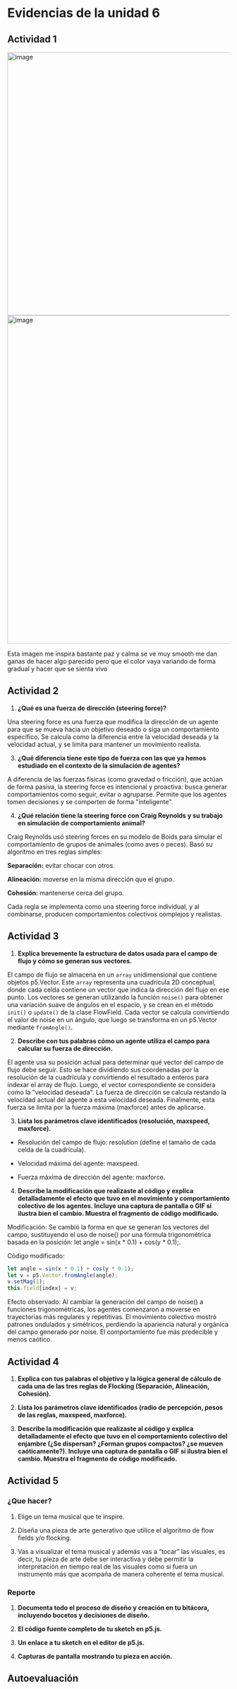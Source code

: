 # Evidencias de la unidad 6


## Actividad 1

<img width="747" height="595" alt="image" src="https://github.com/user-attachments/assets/45f576f0-b6f3-4874-b443-c86b5757a581" />
<img width="752" height="743" alt="image" src="https://github.com/user-attachments/assets/c03e2902-57be-4e48-bf6d-80e7693d81e5" />

Esta imagen me inspira bastante paz y calma se ve muy smooth me dan ganas de hacer algo parecido pero que el color vaya variando de forma gradual y hacer que se sienta vivo


## Actividad 2

1. **¿Qué es una fuerza de dirección (steering force)?**

Una steering force es una fuerza que modifica la dirección de un agente para que se mueva hacia un objetivo deseado o siga un comportamiento específico. Se calcula como la diferencia entre la velocidad deseada y la velocidad actual, y se limita para mantener un movimiento realista.

3. **¿Qué diferencia tiene este tipo de fuerza con las que ya hemos estudiado en el contexto de la simulación de agentes?**

A diferencia de las fuerzas físicas (como gravedad o fricción), que actúan de forma pasiva, la steering force es intencional y proactiva: busca generar comportamientos como seguir, evitar o agruparse. Permite que los agentes tomen decisiones y se comporten de forma "inteligente".

4. **¿Qué relación tiene la steering force con Craig Reynolds y su trabajo en simulación de comportamiento animal?**

Craig Reynolds usó steering forces en su modelo de Boids para simular el comportamiento de grupos de animales (como aves o peces). Basó su algoritmo en tres reglas simples:

**Separación:** evitar chocar con otros.

**Alineación:** moverse en la misma dirección que el grupo.

**Cohesión:** mantenerse cerca del grupo.

Cada regla se implementa como una steering force individual, y al combinarse, producen comportamientos colectivos complejos y realistas.

## Actividad 3

1. **Explica brevemente la estructura de datos usada para el campo de flujo y cómo se generan sus vectores.**

El campo de flujo se almacena en un ```array``` unidimensional que contiene objetos p5.Vector. Este ```array``` representa una cuadrícula 2D conceptual, donde cada celda contiene un vector que indica la dirección del flujo en ese punto. Los vectores se generan utilizando la función ```noise()``` para obtener una variación suave de ángulos en el espacio, y se crean en el método ```init()``` o ```update()``` de la clase FlowField. Cada vector se calcula convirtiendo el valor de noise en un ángulo, que luego se transforma en un p5.Vector mediante ```fromAngle()```.

2. **Describe con tus palabras cómo un agente utiliza el campo para calcular su fuerza de dirección.**

El agente usa su posición actual para determinar qué vector del campo de flujo debe seguir. Esto se hace dividiendo sus coordenadas por la resolución de la cuadrícula y convirtiendo el resultado a enteros para indexar el array de flujo. Luego, el vector correspondiente se considera como la "velocidad deseada". La fuerza de dirección se calcula restando la velocidad actual del agente a esta velocidad deseada. Finalmente, esta fuerza se limita por la fuerza máxima (maxforce) antes de aplicarse.

3. **Lista los parámetros clave identificados (resolución, maxspeed, maxforce).**

- Resolución del campo de flujo: resolution (define el tamaño de cada celda de la cuadrícula).

- Velocidad máxima del agente: maxspeed.

- Fuerza máxima de dirección del agente: maxforce.

4. **Describe la modificación que realizaste al código y explica detalladamente el efecto que tuvo en el movimiento y comportamiento colectivo de los agentes. Incluye una captura de pantalla o GIF si ilustra bien el cambio. Muestra el fragmento de código modificado.**

Modificación: Se cambió la forma en que se generan los vectores del campo, sustituyendo el uso de noise() por una fórmula trigonométrica basada en la posición: let angle = sin(x * 0.1) + cos(y * 0.1);.

Código modificado:
```js
let angle = sin(x * 0.1) + cos(y * 0.1);
let v = p5.Vector.fromAngle(angle);
v.setMag(1);
this.field[index] = v;
```

Efecto observado: Al cambiar la generación del campo de noise() a funciones trigonométricas, los agentes comenzaron a moverse en trayectorias más regulares y repetitivas. El movimiento colectivo mostró patrones ondulados y simétricos, perdiendo la apariencia natural y orgánica del campo generado por noise. El comportamiento fue más predecible y menos caótico.


## Actividad 4

1. **Explica con tus palabras el objetivo y la lógica general de cálculo de cada una de las tres reglas de Flocking (Separación, Alineación, Cohesión).**

2. **Lista los parámetros clave identificados (radio de percepción, pesos de las reglas, maxspeed, maxforce).**

3. **Describe la modificación que realizaste al código y explica detalladamente el efecto que tuvo en el comportamiento colectivo del enjambre (¿Se dispersan? ¿Forman grupos compactos? ¿se mueven caóticamente?). Incluye una captura de pantalla o GIF si ilustra bien el cambio. Muestra el fragmento de código modificado.**


## Actividad 5

### ¿Que hacer?

1. Elige un tema musical que te inspire.

2. Diseña una pieza de arte generativo que utilice el algoritmo de flow fields y/o flocking.

3. Vas a visualizar el tema musical y además vas a “tocar” las visuales, es decir, tu pieza de arte debe ser interactiva y debe permitir la interpretación en tiempo real de las visuales como si fuera un instrumento más que acompaña de manera coherente el tema musical.

### Reporte

1. **Documenta todo el proceso de diseño y creación en tu bitácora, incluyendo bocetos y decisiones de diseño.**


2. **El código fuente completo de tu sketch en p5.js.**


3. **Un enlace a tu sketch en el editor de p5.js.**


4. **Capturas de pantalla mostrando tu pieza en acción.**


## Autoevaluación



